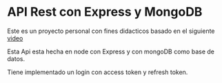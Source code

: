# API Rest con Express y MongoDB

Este es un proyecto personal con fines didacticos basado en el siguiente [video](https://www.youtube.com/watch?v=qp-hMXX_VbI)

Esta Api esta hecha en node con Express y con mongoDB como base de datos. 

Tiene implementado un login con access token y refresh token.